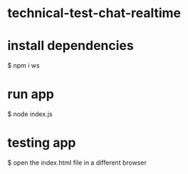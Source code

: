 # technical-test-chat-realtime

# install dependencies
$ npm i ws

# run app
$ node index.js

# testing app
$ open the index.html file in a different browser